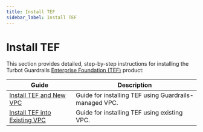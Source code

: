 ```yaml
---
title: Install TEF
sidebar_label: Install TEF
---
```


# Install TEF

This section provides detailed, step-by-step instructions for installing the  Turbot Guardrails [Enterprise Foundation (TEF)](/guardrails/docs/reference/glossary#turbot-guardrails-enterprise-foundation-tef) product:

| Guide                                            | Description
| ------------------------------------------------ | -------------------------------------------------------------------------------- |
| [Install TEF and New VPC](guides/hosting-guardrails/installation/install-tef/with-guardrail-vpc) | Guide for installing TEF using Guardrails-managed VPC. |
| [Install TEF into Existing VPC](guides/hosting-guardrails/installation/install-tef/install-tef-into-existing-vpc) | Guide for installing TEF using existing VPC. |